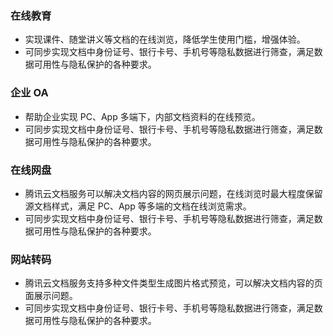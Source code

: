 ### 在线教育
- 实现课件、随堂讲义等文档的在线浏览，降低学生使用门槛，增强体验。
- 可同步实现文档中身份证号、银行卡号、手机号等隐私数据进行筛查，满足数据可用性与隐私保护的各种要求。

### 企业 OA
- 帮助企业实现 PC、App 多端下，内部文档资料的在线预览。
- 可同步实现文档中身份证号、银行卡号、手机号等隐私数据进行筛查，满足数据可用性与隐私保护的各种要求。

### 在线网盘
- 腾讯云文档服务可以解决文档内容的网页展示问题，在线浏览时最大程度保留源文档样式，满足 PC、App 等多端的文档在线浏览需求。
- 可同步实现文档中身份证号、银行卡号、手机号等隐私数据进行筛查，满足数据可用性与隐私保护的各种要求。

### 网站转码
- 腾讯云文档服务支持多种文件类型生成图片格式预览，可以解决文档内容的页面展示问题。
- 可同步实现文档中身份证号、银行卡号、手机号等隐私数据进行筛查，满足数据可用性与隐私保护的各种要求。

